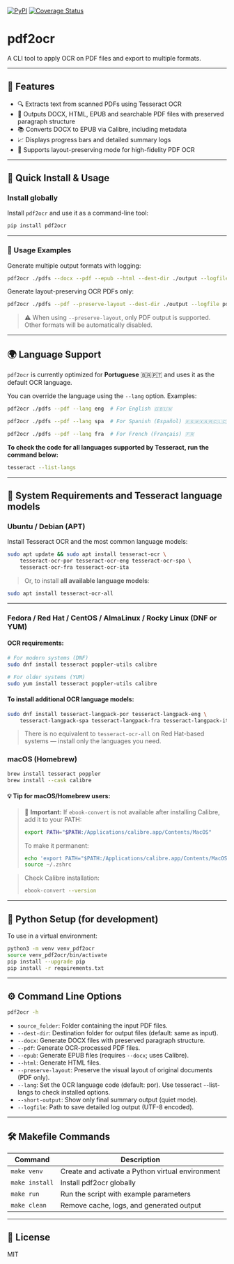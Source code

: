 [![PyPI](https://img.shields.io/pypi/v/pdf2ocr)](https://pypi.org/project/pdf2ocr/)
[![Coverage Status](https://img.shields.io/badge/coverage-90%25-brightgreen)](https://github.com/rdantassilva/pdf2ocr)

# pdf2ocr

A CLI tool to apply OCR on PDF files and export to multiple formats.

---

## 📄 Features

- 🔍 Extracts text from scanned PDFs using Tesseract OCR
- 📘 Outputs DOCX, HTML, EPUB and searchable PDF files with preserved paragraph structure
- 📚 Converts DOCX to EPUB via Calibre, including metadata
- 📈 Displays progress bars and detailed summary logs
- 📂 Supports layout-preserving mode for high-fidelity PDF OCR

---

## 🚀 Quick Install & Usage

### Install globally

Install `pdf2ocr` and use it as a command-line tool:

```bash
pip install pdf2ocr 
```
---
### 📌 Usage Examples

Generate multiple output formats with logging:

```bash
pdf2ocr ./pdfs --docx --pdf --epub --html --dest-dir ./output --logfile pdf2ocr.log
```

Generate layout-preserving OCR PDFs only:

```bash
pdf2ocr ./pdfs --pdf --preserve-layout --dest-dir ./output --logfile pdf2ocr.log
```

> ⚠️ When using `--preserve-layout`, only PDF output is supported. Other formats will be automatically disabled.

---


## 🌍 Language Support

`pdf2ocr` is currently optimized for **Portuguese** 🇧🇷🇵🇹 and uses it as the default OCR language.

You can override the language using the `--lang` option. Examples:

```bash
pdf2ocr ./pdfs --pdf --lang eng  # For English 🇬🇧🇺🇲
```

```bash
pdf2ocr ./pdfs --pdf --lang spa  # For Spanish (Español) 🇪🇸🇲🇽🇦🇷🇨🇱🇨🇴
```

```bash
pdf2ocr ./pdfs --pdf --lang fra  # For French (Français) 🇫🇷
```

**To check the code for all languages supported by Tesseract, run the command below:**
```bash
tesseract --list-langs
```

---

## 🧱 System Requirements and Tesseract language models

### Ubuntu / Debian (APT)

Install Tesseract OCR and the most common language models:

```bash
sudo apt update && sudo apt install tesseract-ocr \
    tesseract-ocr-por tesseract-ocr-eng tesseract-ocr-spa \
    tesseract-ocr-fra tesseract-ocr-ita
```

> Or, to install **all available language models**:

```bash
sudo apt install tesseract-ocr-all
```

---

### Fedora / Red Hat / CentOS / AlmaLinux / Rocky Linux (DNF or YUM)

#### OCR requirements:

```bash
# For modern systems (DNF)
sudo dnf install tesseract poppler-utils calibre

# For older systems (YUM)
sudo yum install tesseract poppler-utils calibre
```

#### To install additional OCR language models:

```bash
sudo dnf install tesseract-langpack-por tesseract-langpack-eng \
    tesseract-langpack-spa tesseract-langpack-fra tesseract-langpack-ita
```

> There is no equivalent to `tesseract-ocr-all` on Red Hat-based systems — install only the languages you need.

### macOS (Homebrew)

```bash
brew install tesseract poppler
brew install --cask calibre
```

#### 💡 Tip for macOS/Homebrew users:

> 📌 **Important:** If `ebook-convert` is not available after installing Calibre, add it to your PATH:
>
> ```bash
> export PATH="$PATH:/Applications/calibre.app/Contents/MacOS"
> ```
>
> To make it permanent:
>
> ```bash
> echo 'export PATH="$PATH:/Applications/calibre.app/Contents/MacOS"' >> ~/.zshrc
> source ~/.zshrc
> ```

> Check Calibre installation:
> 
> ```bash
> ebook-convert --version
> ```

---

## 🐍 Python Setup (for development)

To use in a virtual environment:

```bash
python3 -m venv venv_pdf2ocr
source venv_pdf2ocr/bin/activate
pip install --upgrade pip
pip install -r requirements.txt
```

---

## ⚙️ Command Line Options

```bash
pdf2ocr -h
```

- `source_folder`: Folder containing the input PDF files.
- `--dest-dir`: Destination folder for output files (default: same as input).
- `--docx`: Generate DOCX files with preserved paragraph structure.
- `--pdf`: Generate OCR-processed PDF files.
- `--epub`: Generate EPUB files (requires `--docx`; uses Calibre).
- `--html`: Generate HTML files.
- `--preserve-layout`: Preserve the visual layout of original documents (PDF only).
- `--lang`: Set the OCR language code (default: por). Use tesseract --list-langs to check installed options.
- `--short-output`: Show only final summary output (quiet mode).
- `--logfile`: Path to save detailed log output (UTF-8 encoded).

---

## 🛠️ Makefile Commands

| Command         | Description                                                        |
|-----------------|--------------------------------------------------------------------|
| `make venv`     | Create and activate a Python virtual environment                   |
| `make install`  | Install pdf2ocr globally                                           |
| `make run`      | Run the script with example parameters                             |
| `make clean`    | Remove cache, logs, and generated output                           |

---

## 📄 License

MIT
